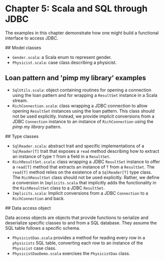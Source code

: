 
# Chapter 5: Scala and SQL through JDBC

The examples in this chapter demonstrate how one might build a functional interface to access JDBC.

## Model classes

 - `Gender.scala`: a Scala enum to represent gender.
 - `Physicist.scala`: case class describing a physicist.

## Loan pattern and 'pimp my library' examples

 - `SqlUtils.scala`: object containing routines for opening a connection using the loan pattern and for wrapping a `ResultSet` instance in a Scala stream.
 - `RichConnection.scala`: class wrapping a JDBC connection to allow opening `ResultSet` instances using the loan pattern. This class should not be used explicitly. Instead, we provide implicit conversions from a JDBC `Connection` instance to an instance of `RichConnection` using the *pimp my library* pattern.

## Type classes

 - `SqlReader.scala`: abstract trait and specific implementations of a `SqlReader[T]` trait that exposes a `read` method describing how to extract an instance of type `T` from a field in a `ResultSet`.
 - `RichResultSet.scala`: class wrapping a JDBC `ResultSet` instance to offer a `read[T]` method that extracts an instance of `T` from a `ResultSet`. The `read[T]` method relies on the existence of a `SqlReader[T]` type class. The `RichResultSet` class should not be used explicitly. Rather, we define a conversion in `Implicits.scala` that implicitly adds the functionality in the `RichResultSet` class to a JDBC `ResultSet`.
 - `Implicits.scala`: Implicit conversions from a JDBC `Connection` to a `RichConnection` and back.

## Data access object

Data access objects are objects that provide functions to serialize and deserialize specific classes to and from a SQL database. They assume the SQL table follows a specific schema.

 - `PhysicistDao.scala` provides a method for reading every row in a `physicists` SQL table, converting each row to an instance of the `Physicist` case class.
 - `PhysicistDaoDemo.scala` exercises the `PhysicistDao` class.
